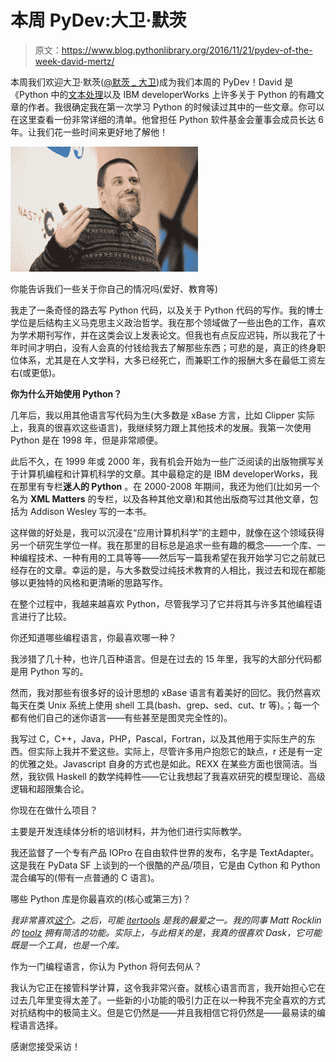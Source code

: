 # 本周 PyDev:大卫·默茨

> 原文：<https://www.blog.pythonlibrary.org/2016/11/21/pydev-of-the-week-david-mertz/>

本周我们欢迎大卫·默茨([@默茨 _ 大卫](https://twitter.com/mertz_david))成为我们本周的 PyDev！David 是《Python 中的[文本处理](http://amzn.to/2e4xRVO)以及 IBM developerWorks 上许多关于 Python 的有趣文章的作者。我很确定我在第一次学习 Python 的时候读过其中的一些文章。你可以在这里查看一份非常详细的清单。他曾担任 Python 软件基金会董事会成员长达 6 年。让我们花一些时间来更好地了解他！

![dqm-maybe-belarus](img/db6cebf269dee11a50c514d7ecf955f8.png)

你能告诉我们一些关于你自己的情况吗(爱好、教育等)

我走了一条奇怪的路去写 Python 代码，以及关于 Python 代码的写作。我的博士学位是后结构主义马克思主义政治哲学。我在那个领域做了一些出色的工作，喜欢为学术期刊写作，并在这类会议上发表论文。但我也有点反应迟钝，所以我花了十年时间才明白，没有人会真的付钱给我去了解那些东西；可悲的是，真正的终身职位体系，尤其是在人文学科，大多已经死亡，而兼职工作的报酬大多在最低工资左右(或更低)。

**你为什么开始使用 Python？**

几年后，我以用其他语言写代码为生(大多数是 xBase 方言，比如 Clipper 实际上，我真的很喜欢这些语言)，我继续努力跟上其他技术的发展。我第一次使用 Python 是在 1998 年，但是非常顺便。

此后不久，在 1999 年或 2000 年，我有机会开始为一些广泛阅读的出版物撰写关于计算机编程和计算机科学的文章。其中最稳定的是 IBM developerWorks，我在那里有专栏**迷人的 Python** 。在 2000-2008 年期间，我还为他们(比如另一个名为 **XML Matters** 的专栏，以及各种其他文章)和其他出版商写过其他文章，包括为 Addison Wesley 写的一本书。

这样做的好处是，我可以沉浸在“应用计算机科学”的主题中，就像在这个领域获得另一个研究生学位一样。我在那里的目标总是追求一些有趣的概念——一个库、一种编程技术、一种有用的工具等等——然后写一篇我希望在我开始学习它之前就已经存在的文章。幸运的是，与大多数受过纯技术教育的人相比，我过去和现在都能够以更独特的风格和更清晰的思路写作。

在整个过程中，我越来越喜欢 Python，尽管我学习了它并将其与许多其他编程语言进行了比较。

你还知道哪些编程语言，你最喜欢哪一种？

我涉猎了几十种，也许几百种语言。但是在过去的 15 年里，我写的大部分代码都是用 Python 写的。

然而，我对那些有很多好的设计思想的 xBase 语言有着美好的回忆。我仍然喜欢每天在类 Unix 系统上使用 shell 工具(bash、grep、sed、cut、tr 等)。；每一个都有他们自己的迷你语言——有些甚至是图灵完全性的)。

我写过 C，C++，Java，PHP，Pascal，Fortran，以及其他用于实际生产的东西。但实际上我并不爱这些。实际上，尽管许多用户抱怨它的缺点，r 还是有一定的优雅之处。Javascript 自身的方式也是如此。REXX 在某些方面也很简洁。当然，我钦佩 Haskell 的数学纯粹性——它让我想起了我喜欢研究的模型理论、高级逻辑和超限集合论。

你现在在做什么项目？

主要是开发连续体分析的培训材料，并为他们进行实际教学。

我还监督了一个专有产品 IOPro 在自由软件世界的发布，名字是 TextAdapter。这是我在 PyData SF 上谈到的一个很酷的产品/项目，它是由 Cython 和 Python 混合编写的(带有一点普通的 C 语言)。

哪些 Python 库是你最喜欢的(核心或第三方)？

*我非常喜欢[这个](https://www.python.org/dev/peps/pep-0020/)。之后，可能 [itertools](https://docs.python.org/3/library/itertools.html) 是我的最爱之一。我的同事 Matt Rocklin 的 [toolz](https://pypi.python.org/pypi/toolz) 拥有简洁的功能。实际上，与此相关的是，我真的很喜欢 Dask，它可能既是一个工具，也是一个库。*

作为一门编程语言，你认为 Python 将何去何从？

我认为它正在接管科学计算，这令我非常兴奋。就核心语言而言，我开始担心它在过去几年里变得太差了。一些新的小功能的吸引力正在以一种我不完全喜欢的方式对抗结构中的极简主义。但是它仍然是——并且我相信它将仍然是——最易读的编程语言选择。

感谢您接受采访！